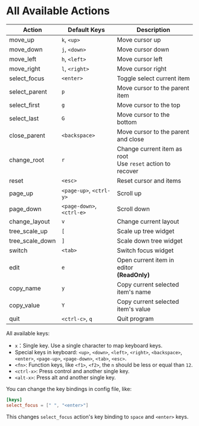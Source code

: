 # All Available Actions

| Action          | Default Keys              | Description                                                  |
| --------------- | ------------------------- | ------------------------------------------------------------ |
| move_up         | `k`, `<up>`               | Move cursor up                                               |
| move_down       | `j`, `<down>`             | Move cursor down                                             |
| move_left       | `h`, `<left>`             | Move cursor left                                             |
| move_right      | `l`, `<right>`            | Move cursor right                                            |
| select_focus    | `<enter>`                 | Toggle select current item                                   |
| select_parent   | `p`                       | Move cursor to the parent item                               |
| select_first    | `g`                       | Move cursor to the top                                       |
| select_last     | `G`                       | Move cursor to the bottom                                    |
| close_parent    | `<backspace>`             | Move cursor to the parent and close                          |
| change_root     | `r`                       | Change current item as root<br/>Use `reset` action to recover |
| reset           | `<esc>`                   | Reset cursor and items                                       |
| page_up         | `<page-up>`, `<ctrl-y>`   | Scroll up                                                    |
| page_down       | `<page-down>`, `<ctrl-e>` | Scroll down                                                  |
| change_layout   | `v`                       | Change current layout                                        |
| tree_scale_up   | `[`                       | Scale up tree widget                                         |
| tree_scale_down | `]`                       | Scale down tree widget                                       |
| switch          | `<tab>`                   | Switch focus widget                                          |
| edit            | `e`                       | Open current item in editor<br />**(ReadOnly)**              |
| copy_name       | `y`                       | Copy current selected item's name                            |
| copy_value      | `Y`                       | Copy current selected item's value                           |
| quit            | `<ctrl-c>`, `q`           | Quit program                                                 |

All available keys:

- `x`：Single key. Use a single character to map keyboard keys.
- Special keys in keyboard: `<up>`, `<down>`, `<left>`, `<right>`, `<backspace>`, `<enter>`, `<page-up>`, `<page-down>`, `<tab>`, `<esc>`.
- `<fn>`: Function keys, like `<f1>`, `<f2>`, the `n` should be less or equal than `12`.
- `<ctrl-x>`: Press control and another single key.
- `<alt-x>`: Press alt and another single key.

You can change the key bindings in config file, like:

```toml
[keys]
select_focus = [" ", "<enter>"]
```

This changes `select_focus` action's key binding to `space` and `<enter>` keys.
